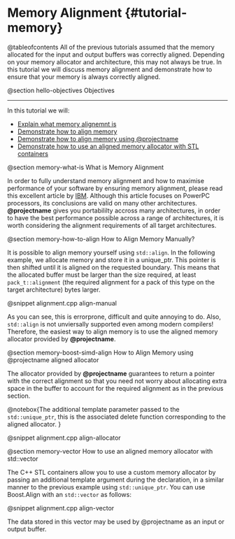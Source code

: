 Memory Alignment {#tutorial-memory}
=========

@tableofcontents
All of the previous tutorials assumed that the memory allocated for the input and output
buffers was correctly aligned. Depending on your memory allocator and architecture,
this may not always be true. In this tutorial we will discuss memory alignment
and demonstrate how to ensure that your memory is always correctly aligned.

@section hello-objectives Objectives

-------------------------------------

In this tutorial we will:
- [Explain what memory alignemnt is](#memory-what-is)
- [Demonstrate how to align memory](#memory-how-to-align)
- [Demonstrate how to align memory using @projectname](#memory-boost-simd-align)
- [Demonstrate how to use an aligned memory allocator with STL containers](#memory-vector)

@section memory-what-is What is Memory Alignment

In order to fully understand memory alignment and how to maximise performance of your software by
ensuring memory alignment, please read this excellent article by [IBM](http://www.ibm.com/developerworks/library/pa-dalign/).
Although this article focuses on PowerPC processors, its conclusions are valid on many other architectures.
**@projectname** gives you portabililty accross many architectures, in order to have the best
performance possible across a range of architectures, it is worth considering the alignment requirements
of all target architectures.

@section memory-how-to-align How to Align Memory Manually?

It is possible to align memory yourself using `std::align`. In the following example, we allocate memory
and store it in a unique_ptr. This pointer is then shifted until it is aligned on the requested boundary.
This means that the allocated buffer must be larger than the size required, at least `pack_t::alignment`
(the required alignment for a pack of this type on the target architecture) bytes larger.

@snippet alignment.cpp align-manual

As you can see, this is errorprone, difficult and quite annoying to do. Also, `std::align`
is not unviersally supported even among modern compilers! Therefore, the easiest
way to align memory is to use the aligned memory allocator provided by **@projectname**.

@section memory-boost-simd-align How to Align Memory using @projectname aligned allocator

The allocator provided by **@projectname** guarantees to return a pointer with the correct
alignment so that you need not worry about
allocating extra space in the buffer to account for the required alignment as in
the previous section.

@notebox{The additional template parameter passed to the `std::unique_ptr`,
this is the associated delete function corresponding to
the aligned allocator.
}

@snippet alignment.cpp align-allocator

@section memory-vector How to use an aligned memory allocator with std::vector

The C++ STL containers allow you to use a custom memory allocator by passing
an additional template argument during the declaration, in a similar manner
to the previous example using `std::unique_ptr`. You can
use Boost.Align with an `std::vector` as follows:

@snippet alignment.cpp align-vector

The data stored in this vector may be used by @projectname as an input or
output buffer.
